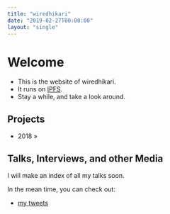 ```yaml
---
title: "wiredhikari"
date: "2019-02-27T00:00:00"
layout: "single"
---
```


# Welcome

- This is the website of wiredhikari.
- It runs on [IPFS](https://ipfs.io).
- Stay a while, and take a look around.

## Projects

- 2018 &raquo; 


## Talks, Interviews, and other Media

I will make an index of all my talks soon.

In the mean time, you can check out:

- [my tweets](https://twitter.com/wired_hikari)

